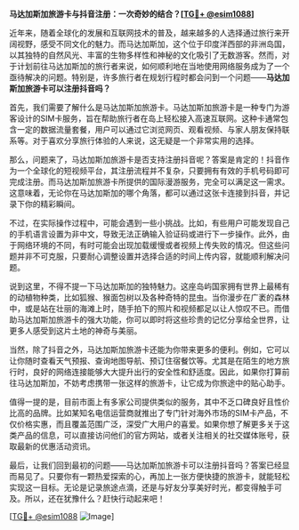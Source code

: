 **马达加斯加旅游卡与抖音注册：一次奇妙的结合？[[TG💪+ @esim1088](https://t.me/s/esim1088)]**

近年来，随着全球化的发展和互联网技术的普及，越来越多的人选择通过旅行来开阔视野，感受不同文化的魅力。而马达加斯加，这个位于印度洋西部的非洲岛国，以其独特的自然风光、丰富的生物多样性和神秘的文化吸引了无数游客。然而，对于计划前往马达加斯加的旅行者来说，如何顺利地在当地使用网络服务成为了一个亟待解决的问题。特别是，许多旅行者在规划行程时都会问到一个问题——**马达加斯加旅游卡可以注册抖音吗？**

首先，我们需要了解什么是马达加斯加旅游卡。马达加斯加旅游卡是一种专门为游客设计的SIM卡服务，旨在帮助旅行者在岛上轻松接入高速互联网。这种卡通常包含一定的数据流量套餐，用户可以通过它浏览网页、观看视频、与家人朋友保持联系等。对于喜欢分享旅行体验的人来说，这无疑是一个非常实用的选择。

那么，问题来了，马达加斯加旅游卡是否支持注册抖音呢？答案是肯定的！抖音作为一个全球化的短视频平台，其注册流程并不复杂，只要拥有有效的手机号码即可完成注册。而马达加斯加旅游卡所提供的国际漫游服务，完全可以满足这一需求。这意味着，无论你在马达加斯加的哪个角落，都可以通过这张卡连接到抖音，并记录下你的精彩瞬间。

不过，在实际操作过程中，可能会遇到一些小挑战。比如，有些用户可能发现自己的手机语言设置为非中文，导致无法正确输入验证码或进行下一步操作。此外，由于网络环境的不同，有时可能会出现加载缓慢或者视频上传失败的情况。但这些问题并非不可克服，只要耐心调整设置并选择合适的时间上传内容，就能顺利解决问题。

说到这里，不得不提一下马达加斯加的独特魅力。这座岛屿国家拥有世界上最稀有的动植物种类，比如狐猴、猴面包树以及各种奇特的昆虫。当你漫步在广袤的森林中，或是站在壮丽的海滩上时，随手拍下的照片和视频都足以让人惊叹不已。而借助马达加斯加旅游卡的强大功能，你可以即时将这些珍贵的记忆分享给全世界，让更多人感受到这片土地的神奇与美丽。

当然，除了抖音之外，马达加斯加旅游卡还能为你带来更多的便利。例如，它可以让你随时查看天气预报、查询地图导航、预订住宿餐饮等。尤其是在陌生的地方旅行时，良好的网络连接能够大大提升出行的安全性和舒适度。因此，如果你打算前往马达加斯加，不妨考虑携带一张这样的旅游卡，让它成为你旅途中的贴心助手。

值得一提的是，目前市面上有多家公司提供类似的服务，其中不乏口碑良好且性价比高的品牌。比如某知名电信运营商就推出了专门针对海外市场的SIM卡产品，不仅价格实惠，而且覆盖范围广泛，深受广大用户的喜爱。如果你想了解更多关于这类产品的信息，可以直接访问他们的官方网站，或者关注相关的社交媒体账号，获取最新的优惠活动资讯。

最后，让我们回到最初的问题——马达加斯加旅游卡可以注册抖音吗？答案已经显而易见了。只要你有一颗热爱探索的心，再加上一张方便快捷的旅游卡，就能轻松实现这一目标。无论是记录旅途点滴，还是与好友分享美好时光，都变得触手可及。所以，还在犹豫什么？赶快行动起来吧！

[[TG💪+ @esim1088](https://t.me/s/esim1088) ![Image](https://i.postimg.cc/4NQfJmqS/Snipaste-2025-05-13-00-14-12.png)]